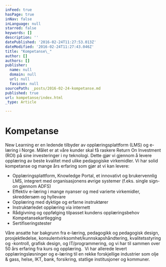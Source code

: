 ```yaml
---
inFeed: true
hasPage: true
inNav: false
inLanguage: null
starred: false
keywords: []
description: ''
datePublished: '2016-02-24T11:27:53.013Z'
dateModified: '2016-02-24T11:27:43.046Z'
title: "Kompetanse\_"
author: []
authors: []
publisher:
  name: null
  domain: null
  url: null
  favicon: null
sourcePath: _posts/2016-02-24-kompetanse.md
published: true
url: kompetanse/index.html
_type: Article

---
```

# Kompetanse 

New Learning er en ledende tilbyder av opplæringsplattform (LMS) og e-læring i Norge. Målet er at våre kunder skal få raskere Return On Investment (ROI) på sine investeringer i ny teknologi. Dette gjør vi gjennom å levere opplæring av beste kvalitet med ulike pedagogiske virkemidler. Vi har solid kompetanse og mange års erfaring som gjør at vi kan levere:
 

* Opplæringsplattform, Knowledge Portal, et innovativt og brukervennlig LMS, integrert med organisasjonens øvrige systemer (f.eks. single sign-on gjennom ADFS) 
* Effektiv e-læring i mange nyanser og med varierte virkemidler, skreddersøm og hyllevare 
* Opplæring med dyktige og erfarne instruktører 
* Instruktørledet opplæring via internett 
* Rådgivning og oppfølging tilpasset kundens opplæringsbehov
Kompetansekartlegging 
* Sertifiseringstester 

Våre ansatte har bakgrunn fra e-læring, pedagogikk og pedagogisk design, prosjektledelse, konsulentvirksomhet/kunnskapshåndtering, kvalitetsstyring og -kontroll, grafisk design, og IT/programmering, og vi har til sammen over 50 års erfaring fra kurs og opplæring. 
 Vi har allerede levert opplæringsløsninger og e-læring til en rekke forskjellige industrier som olje & gass, helse, IKT, bank, forsikring, statlige institusjoner og kommuner.